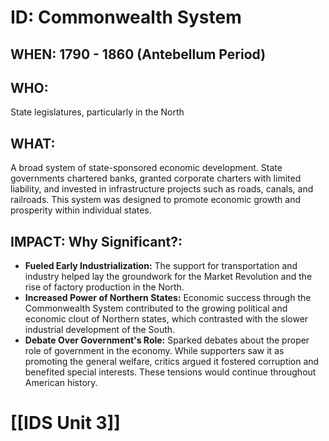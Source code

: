 # ID: Commonwealth System 

## WHEN: 1790 - 1860 (Antebellum Period)

## WHO: 
State legislatures, particularly in the North 

## WHAT:
A broad system of state-sponsored economic development. State governments chartered banks, granted corporate charters with limited liability, and invested in infrastructure projects such as roads, canals, and railroads. This system was designed to promote economic growth and prosperity within individual states.

## IMPACT: Why Significant?: 
* **Fueled Early Industrialization:**  The support for transportation and industry helped lay the groundwork for the Market Revolution and the rise of factory production in the North. 
* **Increased Power of Northern States:**  Economic success through the Commonwealth System contributed to the growing political and economic clout of Northern states, which contrasted with the slower industrial development of the South.
* **Debate Over Government's Role:** Sparked debates about the proper role of government in the economy. While supporters saw it as promoting the general welfare, critics argued it fostered corruption and benefited special interests. These tensions would continue throughout American history. 

# [[IDS Unit 3]]